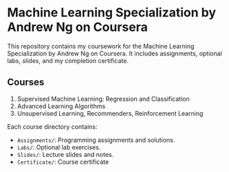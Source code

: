# Machine Learning Specialization by Andrew Ng on Coursera

This repository contains my coursework for the Machine Learning Specialization by Andrew Ng on Coursera. It includes assignments, optional labs, slides, and my completion certificate.

## Courses

1. Supervised Machine Learning: Regression and Classification
2. Advanced Learning Algorithms
3. Unsupervised Learning, Recommenders, Reinforcement Learning

Each course directory contains:
- `Assignments/`: Programming assignments and solutions.
- `Labs/`: Optional lab exercises.
- `Slides/`: Lecture slides and notes.
- `Certificate/`: Course certificate
